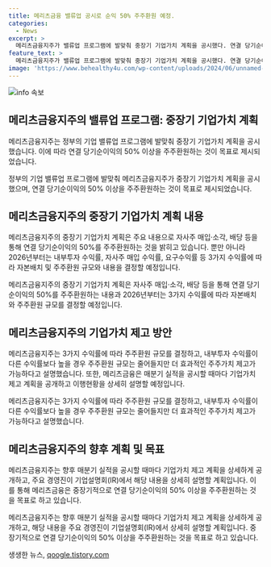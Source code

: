```yaml
---
title: 메리츠금융 밸류업 공시로 순익 50% 주주환원 예정.
categories:
  - News
excerpt: >
  메리츠금융지주가 밸류업 프로그램에 발맞춰 중장기 기업가치 계획을 공시했다. 연결 당기순이익의 50% 이상 주주환원을 골자로 하며, 3가지 수익률을 고려해 자본배치와 주주환원 규모를 결정할 예정이다. 이에 메리츠금융은 매분기 실적을 공시할 때마다 기업가치 제고 계획을 상세히 설명할 것으로 밝혔으며, 밸류업 프로그램을 통해 모든 주주를 동등하게 대하고 차별화를 추구할 계획이다.
feature_text: >
  메리츠금융지주가 밸류업 프로그램에 발맞춰 중장기 기업가치 계획을 공시했다. 연결 당기순이익의 50% 이상 주주환원을 골자로 하며, 3가지 수익률을 고려해 자본배치와 주주환원 규모를 결정할 예정이다. 이에 메리츠금융은 매분기 실적을 공시할 때마다 기업가치 제고 계획을 상세히 설명할 것으로 밝혔으며, 밸류업 프로그램을 통해 모든 주주를 동등하게 대하고 차별화를 추구할 계획이다.
image: 'https://www.behealthy4u.com/wp-content/uploads/2024/06/unnamed-file.png'
---
```


<p><img src="https://www.behealthy4u.com/wp-content/uploads/2024/06/unnamed-file.png" alt="info 속보" /></p>

<h2 data-ke-size="size26">메리츠금융지주의 밸류업 프로그램: 중장기 기업가치 계획</h2>

<p>메리츠금융지주는 정부의 기업 밸류업 프로그램에 발맞춰 중장기 기업가치 계획을 공시했습니다. 이에 따라 연결 당기순이익의 50% 이상을 주주환원하는 것이 목표로 제시되었습니다.</p>

<p data-ke-size="size16">정부의 기업 밸류업 프로그램에 발맞춰 메리츠금융지주가 중장기 기업가치 계획을 공시했으며, 연결 당기순이익의 50% 이상을 주주환원하는 것이 목표로 제시되었습니다.</p>

<h2 data-ke-size="size24">메리츠금융지주의 중장기 기업가치 계획 내용</h2>

<p>메리츠금융지주의 중장기 기업가치 계획은 주요 내용으로 자사주 매입·소각, 배당 등을 통해 연결 당기순이익의 50%를 주주환원하는 것을 밝히고 있습니다. 뿐만 아니라 2026년부터는 내부투자 수익률, 자사주 매입 수익률, 요구수익률 등 3가지 수익률에 따라 자본배치 및 주주환원 규모와 내용을 결정할 예정입니다.</p>

<p data-ke-size="size16">메리츠금융지주의 중장기 기업가치 계획은 자사주 매입·소각, 배당 등을 통해 연결 당기순이익의 50%를 주주환원하는 내용과 2026년부터는 3가지 수익률에 따라 자본배치와 주주환원 규모를 결정할 예정입니다.</p>

<h2 data-ke-size="size24">메리츠금융지주의 기업가치 제고 방안</h2>

<p>메리츠금융지주는 3가지 수익률에 따라 주주환원 규모를 결정하고, 내부투자 수익률이 다른 수익률보다 높을 경우 주주환원 규모는 줄어들지만 더 효과적인 주주가치 제고가 가능하다고 설명했습니다. 또한, 메리츠금융은 매분기 실적을 공시할 때마다 기업가치 제고 계획을 공개하고 이행현황을 상세히 설명할 예정입니다.</p>

<p data-ke-size="size16">메리츠금융지주는 3가지 수익률에 따라 주주환원 규모를 결정하고, 내부투자 수익률이 다른 수익률보다 높을 경우 주주환원 규모는 줄어들지만 더 효과적인 주주가치 제고가 가능하다고 설명했습니다.</p>

<h2 data-ke-size="size24">메리츠금융지주의 향후 계획 및 목표</h2>

<p>메리츠금융지주는 향후 매분기 실적을 공시할 때마다 기업가치 제고 계획을 상세하게 공개하고, 주요 경영진이 기업설명회(IR)에서 해당 내용을 상세히 설명할 계획입니다. 이를 통해 메리츠금융은 중장기적으로 연결 당기순이익의 50% 이상을 주주환원하는 것을 목표로 하고 있습니다.</p>

<p data-ke-size="size16">메리츠금융지주는 향후 매분기 실적을 공시할 때마다 기업가치 제고 계획을 상세하게 공개하고, 해당 내용을 주요 경영진이 기업설명회(IR)에서 상세히 설명할 계획입니다. 중장기적으로 연결 당기순이익의 50% 이상을 주주환원하는 것을 목표로 하고 있습니다.</p>
생생한 뉴스, <a href="https://qoogle.tistory.com" rel="dofollow">qoogle.tistory.com</a>


